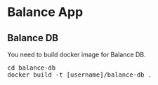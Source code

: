# Balance App

## Balance DB

You need to build docker image for Balance DB.

<pre>
cd balance-db
docker build -t [username]/balance-db .
</pre>